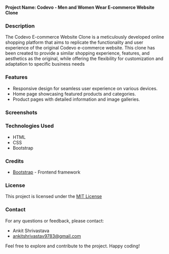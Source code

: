 **Project Name: Codevo - Men and Women Wear E-commerce Website Clone**

### Description
The Codevo E-commerce Website Clone is a meticulously developed online shopping platform that aims to replicate the functionality and user experience of the original Codevo e-commerce website. This clone has been created to provide a similar shopping experience, features, and aesthetics as the original, while offering the flexibility for customization and adaptation to specific business needs


### Features
- Responsive design for seamless user experience on various devices.
- Home page showcasing featured products and categories.
- Product pages with detailed information and image galleries.

### Screenshots






### Technologies Used
- HTML
- CSS
- Bootstrap

### Credits
- [Bootstrap](https://getbootstrap.com) - Frontend framework

### License
This project is licensed under the [MIT License](LICENSE)

### Contact
For any questions or feedback, please contact:
- Ankit Shrivastava
- ankitshrivastav9783@gmail.com

Feel free to explore and contribute to the project. Happy coding!
